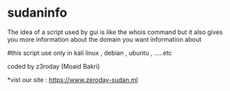 # sudaninfo
The idea of a script used by gui is like the whois command but it also gives you more information about the domain you want information about

#this script use  only in kali linux , debian , ubuntu , .....etc 


coded by z3roday (Moaid Bakri)


*vist our site : 
https://www.zeroday-sudan.ml 
